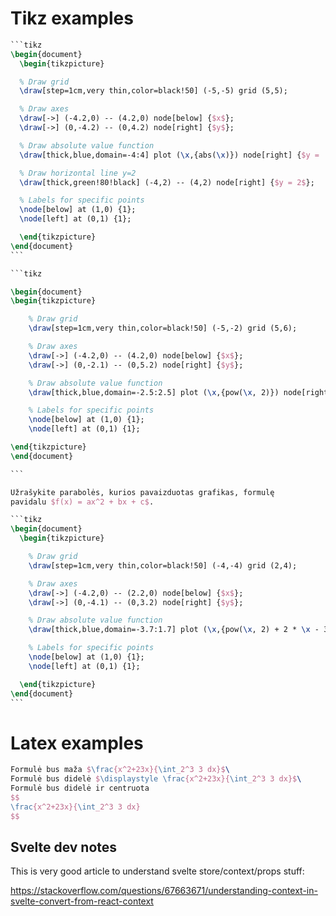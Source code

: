 # Tikz examples

````latex
```tikz
\begin{document}
  \begin{tikzpicture}

  % Draw grid
  \draw[step=1cm,very thin,color=black!50] (-5,-5) grid (5,5);

  % Draw axes
  \draw[->] (-4.2,0) -- (4.2,0) node[below] {$x$};
  \draw[->] (0,-4.2) -- (0,4.2) node[right] {$y$};

  % Draw absolute value function
  \draw[thick,blue,domain=-4:4] plot (\x,{abs(\x)}) node[right] {$y = |x|$};

  % Draw horizontal line y=2
  \draw[thick,green!80!black] (-4,2) -- (4,2) node[right] {$y = 2$};

  % Labels for specific points
  \node[below] at (1,0) {1};
  \node[left] at (0,1) {1};

  \end{tikzpicture}
\end{document}
```
````

````latex
```tikz

\begin{document}
\begin{tikzpicture}

    % Draw grid
    \draw[step=1cm,very thin,color=black!50] (-5,-2) grid (5,6);

    % Draw axes
    \draw[->] (-4.2,0) -- (4.2,0) node[below] {$x$};
    \draw[->] (0,-2.1) -- (0,5.2) node[right] {$y$};

    % Draw absolute value function
    \draw[thick,blue,domain=-2.5:2.5] plot (\x,{pow(\x, 2)}) node[right] {$y = x^2$};

    % Labels for specific points
    \node[below] at (1,0) {1};
    \node[left] at (0,1) {1};

\end{tikzpicture}
\end{document}

```
````

````latex
Užrašykite parabolės, kurios pavaizduotas grafikas, formulę
pavidalu $f(x) = ax^2 + bx + c$.

```tikz
\begin{document}
  \begin{tikzpicture}

    % Draw grid
    \draw[step=1cm,very thin,color=black!50] (-4,-4) grid (2,4);

    % Draw axes
    \draw[->] (-4.2,0) -- (2.2,0) node[below] {$x$};
    \draw[->] (0,-4.1) -- (0,3.2) node[right] {$y$};

    % Draw absolute value function
    \draw[thick,blue,domain=-3.7:1.7] plot (\x,{pow(\x, 2) + 2 * \x - 3});

    % Labels for specific points
    \node[below] at (1,0) {1};
	\node[left] at (0,1) {1};

  \end{tikzpicture}
\end{document}
```
````

# Latex examples

```latex
Formulė bus maža $\frac{x^2+23x}{\int_2^3 3 dx}$\
Formulė bus didelė $\displaystyle \frac{x^2+23x}{\int_2^3 3 dx}$\
Formulė bus didelė ir centruota
$$
\frac{x^2+23x}{\int_2^3 3 dx}
$$

```

## Svelte dev notes

This is very good article to understand svelte store/context/props stuff:

https://stackoverflow.com/questions/67663671/understanding-context-in-svelte-convert-from-react-context
